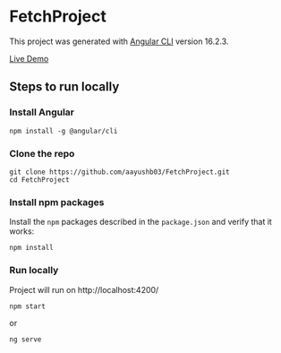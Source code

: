 # FetchProject

This project was generated with [Angular CLI](https://github.com/angular/angular-cli) version 16.2.3.

[Live Demo](https://aayushb03.github.io/FetchProject/)

## Steps to run locally

### Install Angular

```shell
npm install -g @angular/cli
```

### Clone the repo

```shell
git clone https://github.com/aayushb03/FetchProject.git
cd FetchProject
```

### Install npm packages

Install the `npm` packages described in the `package.json` and verify that it works:

```shell
npm install
```

### Run locally
Project will run on http://localhost:4200/

```shell
npm start
```

or

```shell
ng serve
```
